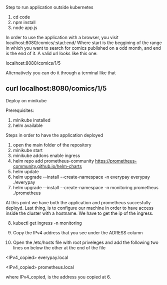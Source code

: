Step to run application outside kubernetes

1) cd code
2) npm install 
3) node app.js

In order to use the application with a browser, you visit localhost:8080/comics/:star/:end/ 
Where start is the beggining of the range in which you want to search for comics published on a odd month, and end is the end of it. A valid url looks like this one:

localhost:8080/comics/1/5

Alternatively you can do it through a terminal like that

curl localhost:8080/comics/1/5 
-------------------------------------
Deploy on minikube

Prerequisites:
1) minikube installed
2) helm available

Steps in order to have the application deployed
1) open the main folder of the repository
2) minikube start
3) minikube addons enable ingress
4) helm repo add prometheus-community https://prometheus-community.github.io/helm-charts
5) helm update
6) helm upgrade --install --create-namespace -n everypay everypay ./everypay
7) helm upgrade --install --create-namespace -n monitoring prometheus ./prometheus

At this point we have both the application and prometheus succesfully deployd. Last thing, is to configure our machine in order to have access inside the cluster with a hostname. We have to get the ip of the ingress.

8) kubectl get ingress -n monitoring 
9) Copy the IPv4 address that you see under the ADRESS column

10) Open the /etc/hosts file with root priveleges and add the following two lines on below the other at the end of the file

<IPv4_copied> everypay.local
        
<IPv4_copied> prometheus.local

where IPv4_copied, is the address you copied at 6.


